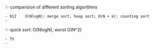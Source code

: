 ✨  comparision of different sorting algorithms
    
    - 912    O(NlogN): merge sort, heap sort; O(N + k): counting sort
    - 

✨  quick sort: O(NlogN), worst O(N^2)
    
    - 75    
    - 